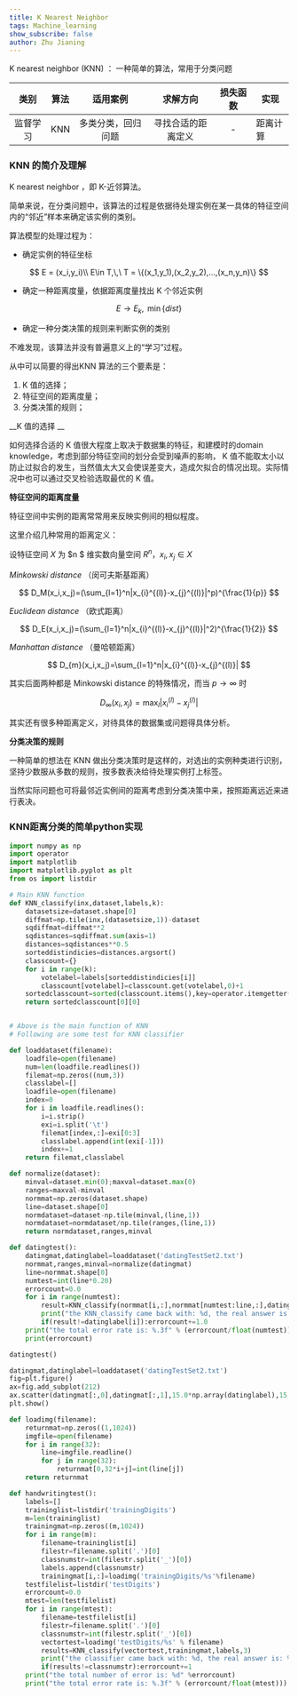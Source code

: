```yaml
---
title: K Nearest Neighbor
tags: Machine_learning
show_subscribe: false
author: Zhu Jianing
---
```


K nearest neighbor (KNN) ： 一种简单的算法，常用于分类问题

<!--more-->

|   类别   | 算法 |      适用案例      |      求解方向      | 损失函数 | 实现     |
| :------: | :--: | :----------------: | :----------------: | :------: | -------- |
| 监督学习 | KNN  | 多类分类，回归问题 | 寻找合适的距离定义 |    -     | 距离计算 |

### KNN 的简介及理解

K nearest neighbor ，即 K-近邻算法。

简单来说，在分类问题中，该算法的过程是依据待处理实例在某一具体的特征空间内的“邻近”样本来确定该实例的类别。

算法模型的处理过程为：

- 确定实例的特征坐标  


$$
E = (x_i,y_i)\\
E\in T,\,\ T = \{(x_1,y_1),(x_2,y_2),...,(x_n,y_n)\}
$$


- 确定一种距离度量，依据距离度量找出 K 个邻近实例 


$$
E\rightarrow E_{k},\,\ \min\{dist\}
$$


- 确定一种分类决策的规则来判断实例的类别

不难发现，该算法并没有普遍意义上的“学习”过程。

从中可以简要的得出KNN 算法的三个要素是：

1. K 值的选择；
2. 特征空间的距离度量；
3. 分类决策的规则；

__K 值的选择 __

如何选择合适的 K 值很大程度上取决于数据集的特征，和建模时的domain knowledge，考虑到部分特征空间的划分会受到噪声的影响， K 值不能取太小以防止过拟合的发生，当然值太大又会使误差变大，造成欠拟合的情况出现。实际情况中也可以通过交叉检验选取最优的 K 值。

__特征空间的距离度量__

特征空间中实例的距离常常用来反映实例间的相似程度。

这里介绍几种常用的距离定义：

设特征空间 $X$ 为 $n $ 维实数向量空间 $R^n$，$x_i,x_j\in X$  

_Minkowski distance_ （闵可夫斯基距离）


$$
D_M(x_i,x_j)=(\sum_{l=1}^n|x_{i}^{(l)}-x_{j}^{(l)}|^p)^{\frac{1}{p}}
$$


_Euclidean distance_ （欧式距离） 


$$
D_E(x_i,x_j)=(\sum_{l=1}^n|x_{i}^{(l)}-x_{j}^{(l)}|^2)^{\frac{1}{2}}
$$


_Manhattan distance_ （曼哈顿距离）


$$
D_{m}(x_i,x_j)=\sum_{l=1}^n|x_{i}^{(l)}-x_{j}^{(l)}|
$$


其实后面两种都是 Minkowski distance 的特殊情况，而当 $p\rightarrow \infty$ 时  


$$
D_{\infty}(x_i,x_j)=\max_{l}|x_{i}^{(l)}-x_{j}^{(l)}|
$$


其实还有很多种距离定义，对待具体的数据集或问题得具体分析。

__分类决策的规则__

一种简单的想法在 KNN 做出分类决策时是这样的，对选出的实例种类进行识别，坚持少数服从多数的规则，按多数表决给待处理实例打上标签。

当然实际问题也可将最邻近实例间的距离考虑到分类决策中来，按照距离远近来进行表决。

### KNN距离分类的简单python实现

```python
import numpy as np 
import operator
import matplotlib
import matplotlib.pyplot as plt 
from os import listdir

# Main KNN function
def KNN_classify(inx,dataset,labels,k):
    datasetsize=dataset.shape[0]
    diffmat=np.tile(inx,(datasetsize,1))-dataset
    sqdiffmat=diffmat**2
    sqdistances=sqdiffmat.sum(axis=1)
    distances=sqdistances**0.5
    sorteddistindicies=distances.argsort()
    classcount={}
    for i in range(k):
        votelabel=labels[sorteddistindicies[i]]
        classcount[votelabel]=classcount.get(votelabel,0)+1
    sortedclasscount=sorted(classcount.items(),key=operator.itemgetter(1),reverse=True)
    return sortedclasscount[0][0]


# Above is the main function of KNN
# Following are some test for KNN classifier 

def loaddataset(filename):
    loadfile=open(filename)
    num=len(loadfile.readlines())
    filemat=np.zeros((num,3))
    classlabel=[]
    loadfile=open(filename)
    index=0
    for i in loadfile.readlines():
        i=i.strip()
        exi=i.split('\t')
        filemat[index,:]=exi[0:3]
        classlabel.append(int(exi[-1]))
        index+=1
    return filemat,classlabel

def normalize(dataset):
    minval=dataset.min(0);maxval=dataset.max(0)
    ranges=maxval-minval
    normmat=np.zeros(dataset.shape)
    line=dataset.shape[0]
    normdataset=dataset-np.tile(minval,(line,1))
    normdataset=normdataset/np.tile(ranges,(line,1))
    return normdataset,ranges,minval

def datingtest():
    datingmat,datinglabel=loaddataset('datingTestSet2.txt')
    normmat,ranges,minval=normalize(datingmat)
    line=normmat.shape[0]
    numtest=int(line*0.20)
    errorcount=0.0
    for i in range(numtest):
        result=KNN_classify(normmat[i,:],normmat[numtest:line,:],datinglabel[numtest:line],3)
        print("the KNN_classify came back with: %d, the real answer is: %d" % (result,datinglabel[i]))
        if(result!=datinglabel[i]):errorcount+=1.0
    print("the total error rate is: %.3f" % (errorcount/float(numtest)))
    print(errorcount)

datingtest()

datingmat,datinglabel=loaddataset('datingTestSet2.txt')
fig=plt.figure()
ax=fig.add_subplot(212)
ax.scatter(datingmat[:,0],datingmat[:,1],15.0*np.array(datinglabel),15.0*np.array(datinglabel))
plt.show()

def loadimg(filename):
    returnmat=np.zeros((1,1024))
    imgfile=open(filename)
    for i in range(32):
        line=imgfile.readline()
        for j in range(32):
            returnmat[0,32*i+j]=int(line[j])
    return returnmat

def handwritingtest():
    labels=[]
    traininglist=listdir('trainingDigits')
    m=len(traininglist)
    trainingmat=np.zeros((m,1024))
    for i in range(m):
        filename=traininglist[i]
        filestr=filename.split('.')[0]
        classnumstr=int(filestr.split('_')[0])
        labels.append(classnumstr)
        trainingmat[i,:]=loadimg('trainingDigits/%s'%filename)
    testfilelist=listdir('testDigits')
    errorcount=0.0
    mtest=len(testfilelist)
    for i in range(mtest):
        filename=testfilelist[i]
        filestr=filename.split('.')[0]
        classnumstr=int(filestr.split('_')[0])
        vectortest=loadimg('testDigits/%s' % filename)
        results=KNN_classify(vectortest,trainingmat,labels,3)
        print("the classifier came back with: %d, the real answer is: %d" % (results,classnumstr))
        if(results!=classnumstr):errorcount+=1
    print("the total number of error is: %d" %errorcount)
    print("the total error rate is: %.3f" % (errorcount/float(mtest)))
```



